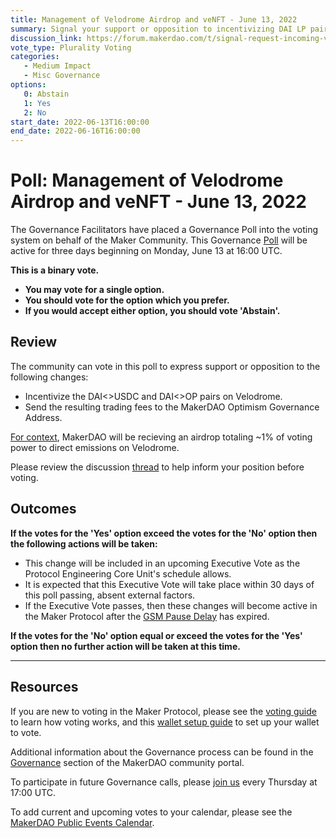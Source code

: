 ```yaml
---
title: Management of Velodrome Airdrop and veNFT - June 13, 2022
summary: Signal your support or opposition to incentivizing DAI LP pairs on Velodrome.
discussion_link: https://forum.makerdao.com/t/signal-request-incoming-velodrome-airdrop-on-optimism-velo-venft/15371
vote_type: Plurality Voting
categories:
   - Medium Impact
   - Misc Governance
options:
   0: Abstain
   1: Yes
   2: No
start_date: 2022-06-13T16:00:00
end_date: 2022-06-16T16:00:00
---
```

# Poll: Management of Velodrome Airdrop and veNFT - June 13, 2022

The Governance Facilitators have placed a Governance Poll into the voting system on behalf of the Maker Community. This Governance [Poll](https://community-development.makerdao.com/en/learn/governance/on-chain-gov) will be active for three days beginning on Monday, June 13 at 16:00 UTC.

**This is a binary vote.** 
- **You may vote for a single option.** 
- **You should vote for the option which you prefer.**
- **If you would accept either option, you should vote 'Abstain'.**

## Review

The community can vote in this poll to express support or opposition to the following changes: 
* Incentivize the DAI<>USDC and DAI<>OP pairs on Velodrome.
* Send the resulting trading fees to the MakerDAO Optimism Governance Address.

[For context](https://twitter.com/VelodromeFi/status/1529549901239050240), MakerDAO will be recieving an airdrop totaling ~1% of voting power to direct emissions on Velodrome.

Please review the discussion [thread](https://forum.makerdao.com/t/signal-request-incoming-velodrome-airdrop-on-optimism-velo-venft/15371) to help inform your position before voting.

## Outcomes

**If the votes for the 'Yes' option exceed the votes for the 'No' option then the following actions will be taken:**
* This change will be included in an upcoming Executive Vote as the Protocol Engineering Core Unit's schedule allows. 
* It is expected that this Executive Vote will take place within 30 days of this poll passing, absent external factors.
* If the Executive Vote passes, then these changes will become active in the Maker Protocol after the [GSM Pause Delay](https://manual.makerdao.com/parameter-index/core/param-gsm-pause-delay) has expired.

**If the votes for the 'No' option equal or exceed the votes for the 'Yes' option then no further action will be taken at this time.**

---

## Resources

If you are new to voting in the Maker Protocol, please see the [voting guide](https://community-development.makerdao.com/en/learn/governance/how-voting-works/) to learn how voting works, and this [wallet setup guide](https://community-development.makerdao.com/en/learn/governance/voting-setup/) to set up your wallet to vote.

Additional information about the Governance process can be found in the [Governance](https://community-development.makerdao.com/en/learn/governance) section of the MakerDAO community portal.

To participate in future Governance calls, please [join us](https://github.com/makerdao/community/tree/master/governance/governance-and-risk-meetings) every Thursday at 17:00 UTC.

To add current and upcoming votes to your calendar, please see the [MakerDAO Public Events Calendar](https://calendar.google.com/calendar/embed?src=makerdao.com_3efhm2ghipksegl009ktniomdk%40group.calendar.google.com&ctz=UTC&mode=week&showCalendars=0&showPrint=0).
